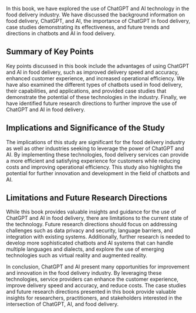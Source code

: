 
In this book, we have explored the use of ChatGPT and AI technology in the food delivery industry. We have discussed the background information on food delivery, ChatGPT, and AI, the importance of ChatGPT in food delivery, case studies demonstrating its effectiveness, and future trends and directions in chatbots and AI in food delivery.

Summary of Key Points
---------------------

Key points discussed in this book include the advantages of using ChatGPT and AI in food delivery, such as improved delivery speed and accuracy, enhanced customer experience, and increased operational efficiency. We have also examined the different types of chatbots used in food delivery, their capabilities, and applications, and provided case studies that demonstrate the potential of these technologies in the industry. Finally, we have identified future research directions to further improve the use of ChatGPT and AI in food delivery.

Implications and Significance of the Study
------------------------------------------

The implications of this study are significant for the food delivery industry as well as other industries seeking to leverage the power of ChatGPT and AI. By implementing these technologies, food delivery services can provide a more efficient and satisfying experience for customers while reducing costs and improving operational efficiency. This study also highlights the potential for further innovation and development in the field of chatbots and AI.

Limitations and Future Research Directions
------------------------------------------

While this book provides valuable insights and guidance for the use of ChatGPT and AI in food delivery, there are limitations to the current state of the technology. Future research directions should focus on addressing challenges such as data privacy and security, language barriers, and integration with existing systems. Additionally, further research is needed to develop more sophisticated chatbots and AI systems that can handle multiple languages and dialects, and explore the use of emerging technologies such as virtual reality and augmented reality.

In conclusion, ChatGPT and AI present many opportunities for improvement and innovation in the food delivery industry. By leveraging these technologies, service providers can enhance the customer experience, improve delivery speed and accuracy, and reduce costs. The case studies and future research directions presented in this book provide valuable insights for researchers, practitioners, and stakeholders interested in the intersection of ChatGPT, AI, and food delivery.

